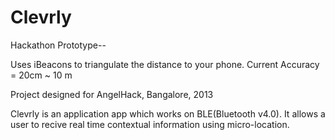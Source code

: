 Clevrly
======

Hackathon Prototype--

Uses iBeacons to triangulate the distance to your phone.
Current Accuracy = 20cm ~ 10 m

Project designed for AngelHack, Bangalore, 2013

Clevrly is an application app which works on BLE(Bluetooth v4.0). It allows a user to recive real time contextual information using micro-location.
